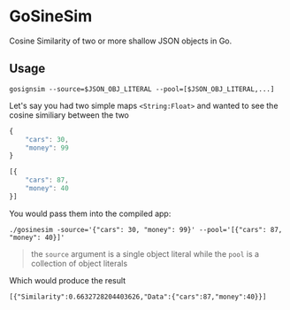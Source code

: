 # GoSineSim
Cosine Similarity of two or more shallow JSON objects in Go.

## Usage

```
gosignsim --source=$JSON_OBJ_LITERAL --pool=[$JSON_OBJ_LITERAL,...]
```

Let's say you had two simple maps `<String:Float>` and wanted to see the cosine similiary between the two

```javascript
{
    "cars": 30,
    "money": 99
}

[{
    "cars": 87,
    "money": 40
}]
````

You would pass them into the compiled app:

```
./gosinesim -source='{"cars": 30, "money": 99}' --pool='[{"cars": 87, "money": 40}]'
```

> the `source` argument is a single object literal while the `pool` is a collection of object literals

Which would produce the result

```
[{"Similarity":0.6632728204403626,"Data":{"cars":87,"money":40}}]
```